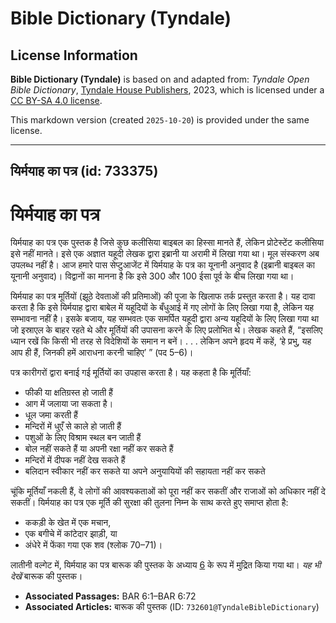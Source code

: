 # Bible Dictionary (Tyndale)

## License Information

**Bible Dictionary (Tyndale)** is based on and adapted from: _Tyndale Open Bible Dictionary_, [Tyndale House Publishers](https://tyndaleopenresources.com/), 2023, which is licensed under a [CC BY-SA 4.0 license](https://creativecommons.org/licenses/by-sa/4.0/legalcode.en).

This markdown version (created `2025-10-20`) is provided under the same license.



--------------------------------

## यिर्मयाह का पत्र (id: 733375)

यिर्मयाह का पत्र
================

यिर्मयाह का पत्र एक पुस्तक है जिसे कुछ कलीसिया बाइबल का हिस्सा मानते हैं, लेकिन प्रोटेस्टेंट कलीसिया इसे नहीं मानते। इसे एक अज्ञात यहूदी लेखक द्वारा इब्रानी या अरामी में लिखा गया था। मूल संस्करण अब उपलब्ध नहीं है। आज हमारे पास सेप्टुआजेंट में यिर्मयाह के पत्र का यूनानी अनुवाद है (इब्रानी बाइबल का यूनानी अनुवाद)। विद्वानों का मानना है कि इसे 300 और 100 ईसा पूर्व के बीच लिखा गया था।

यिर्मयाह का पत्र मूर्तियों (झूठे देवताओं की प्रतिमाओं) की पूजा के खिलाफ तर्क प्रस्तुत करता है। यह दावा करता है कि इसे यिर्मयाह द्वारा बाबेल में यहूदियों के बँधुआई में गए लोगों के लिए लिखा गया है, लेकिन यह सम्भावना नहीं है। इसके बजाय, यह सम्भवतः एक समर्पित यहूदी द्वारा अन्य यहूदियों के लिए लिखा गया था जो इस्राएल के बाहर रहते थे और मूर्तियों की उपासना करने के लिए प्रलोभित थे। लेखक कहते हैं, “इसलिए ध्यान रखें कि किसी भी तरह से विदेशियों के समान न बनें। . . . लेकिन अपने हृदय में कहें, ‘हे प्रभु, यह आप ही हैं, जिनकी हमें आराधना करनी चाहिए’ ” (पद 5–6\)।

पत्र कारीगरों द्वारा बनाई गई मूर्तियों का उपहास करता है। यह कहता है कि मूर्तियाँ:

* फीकी या क्षतिग्रस्त हो जाती हैं
* आग में जलाया जा सकता है।
* धूल जमा करती हैं
* मन्दिरों में धुएँ से काले हो जाती हैं
* पशुओं के लिए विश्राम स्थल बन जाती हैं
* बोल नहीं सकते हैं या अपनी रक्षा नहीं कर सकते हैं
* मन्दिरों में दीपक नहीं देख सकते हैं
* बलिदान स्वीकार नहीं कर सकते या अपने अनुयायियों की सहायता नहीं कर सकते

चूंकि मूर्तियाँ नकली हैं, वे लोगों की आवश्यकताओं को पूरा नहीं कर सकतीं और राजाओं को अधिकार नहीं दे सकतीं। यिर्मयाह का पत्र एक मूर्ति की सुरक्षा की तुलना निम्न के साथ करते हुए समाप्त होता है:

* ककड़ी के खेत में एक मचान,
* एक बगीचे में कांटेदार झाड़ी, या
* अंधेरे में फेंका गया एक शव (श्लोक 70–71\)।

लातीनी वल्गेट में, यिर्मयाह का पत्र बारूक की पुस्तक के अध्याय [6](https://ref.ly/Bar6:1-Bar6:72) के रूप में मुद्रित किया गया था। *यह भी देखें* बारूक की पुस्तक।

* **Associated Passages:** BAR 6:1–BAR 6:72
* **Associated Articles:** बारूक की पुस्तक (ID: `732601@TyndaleBibleDictionary`)

